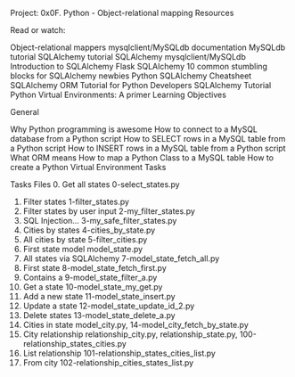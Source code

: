 Project: 0x0F. Python - Object-relational mapping
Resources

Read or watch:

Object-relational mappers
mysqlclient/MySQLdb documentation
MySQLdb tutorial
SQLAlchemy tutorial
SQLAlchemy
mysqlclient/MySQLdb
Introduction to SQLAlchemy
Flask SQLAlchemy
10 common stumbling blocks for SQLAlchemy newbies
Python SQLAlchemy Cheatsheet
SQLAlchemy ORM Tutorial for Python Developers
SQLAlchemy Tutorial
Python Virtual Environments: A primer
Learning Objectives

General

Why Python programming is awesome
How to connect to a MySQL database from a Python script
How to SELECT rows in a MySQL table from a Python script
How to INSERT rows in a MySQL table from a Python script
What ORM means
How to map a Python Class to a MySQL table
How to create a Python Virtual Environment
Tasks

Tasks	Files
0. Get all states	0-select_states.py
1. Filter states	1-filter_states.py
2. Filter states by user input	2-my_filter_states.py
3. SQL Injection...	3-my_safe_filter_states.py
4. Cities by states	4-cities_by_state.py
5. All cities by state	5-filter_cities.py
6. First state model	model_state.py
7. All states via SQLAlchemy	7-model_state_fetch_all.py
8. First state	8-model_state_fetch_first.py
9. Contains a	9-model_state_filter_a.py
10. Get a state	10-model_state_my_get.py
11. Add a new state	11-model_state_insert.py
12. Update a state	12-model_state_update_id_2.py
13. Delete states	13-model_state_delete_a.py
14. Cities in state	model_city.py, 14-model_city_fetch_by_state.py
15. City relationship	relationship_city.py, relationship_state.py, 100-relationship_states_cities.py
16. List relationship	101-relationship_states_cities_list.py
17. From city	102-relationship_cities_states_list.py

